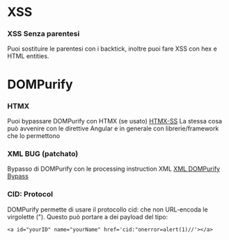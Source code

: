 # XSS
### XSS Senza parentesi
Puoi sostituire le parentesi con i backtick, inoltre puoi fare XSS con hex e HTML entities.

# DOMPurify
### HTMX
Puoi bypassare DOMPurify con HTMX (se usato) [HTMX-SS](https://blog.criticalthinkingpodcast.io/p/0-days-htmx-ss-with-mathias)
La stessa cosa può avvenire con le direttive Angular e in generale con librerie/framework che lo permettono

### XML BUG (patchato)

Bypasso di DOMPurify con le processing instruction XML [XML DOMPurify Bypass](https://blog.slonser.info/posts/dompurify-node-type-confusion/)

### CID: Protocol

DOMPurify permette di usare il protocollo cid: che non URL-encoda le virgolette ("). Questo può portare a dei payload del tipo:
```
<a id="yourID" name="yourName" href='cid:"onerror=alert(1)//'></a>
```


